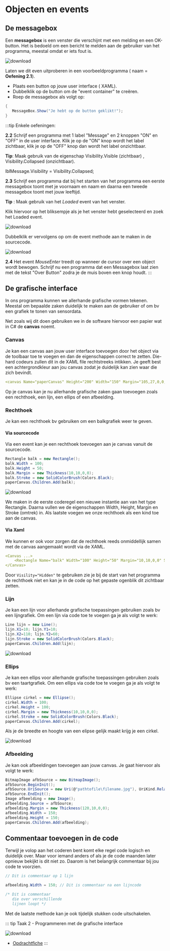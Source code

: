 # Objecten en events

## De messagebox

Een **messagebox** is een venster die verschijnt met een melding en een OK-button. Het is bedoeld om een bericht te melden aan de gebruiker van het programma, meestal omdat er iets fout is.

![download](./images/afbeelding1.png)

Laten we dit even uitproberen in een voorbeeldprogramma ( naam = **Oefening 2.1**).
* Plaats een button op jouw user interface ( XAML).
* Dubbelklik op de button om de "event container" te creëren.
* Roep de messagebox als volgt op:

 ```csharp
 {
    MessageBox.Show("Je hebt op de button geklikt!");
 }
 ```

:::tip Enkele oefeningen:

**2.2** Schrijf een programma met 1 label "Message" en 2 knoppen "ON" en "OFF" in de user interface.
Klik je op de "ON" knop wordt het label zichtbaar, klik je op de "OFF" knop dan wordt het label onzichtbaar.

**Tip**: Maak gebruik van de eigenschap Visibility.Visible (zichtbaar) , Visibility.Collapsed (onzichtbaar).

lblMessage.Visibility = Visibility.Collapsed;

**2.3** Schrijf een programma dat bij het starten van het programma een eerste messagebox toont met je voornaam en naam en daarna een tweede messagebox toont met jouw leeftijd.

**Tip** : Maak gebruik van het *Loaded* event van het venster.

Klik hiervoor op het bliksempje als je het venster hebt geselecteerd en zoek het Loaded event.

![download](./images/afbeelding2.png)

Dubbelklik er vervolgens op om de event methode aan te maken in de sourcecode.

![download](./images/afbeelding3.png)

**2.4** Het event *MouseEnter* treedt op wanneer de cursor over een object wordt bewogen. Schrijf nu een programma dat een Messagebox laat zien met de tekst "Over Button" zodra je de muis boven een knop houdt.
:::

## De grafische interface

In ons programma kunnen we allerhande grafische vormen tekenen. Meestal om bepaalde zaken duidelijk te maken aan de gebruiker of om bv een grafiek te tonen van sensordata.

Net zoals wij dit doen gebruiken we in de software hiervoor een papier wat in C# de **canvas** noemt.

### Canvas

Je kan een canvas aan jouw user interface toevoegen door het object via de toolbaar toe te voegen en dan de eigenschappen correct te zetten. Die-hard codeurs zullen dit in de XAML file rechtstreeks intikken. Je geeft best een achtergrondkleur aan jou canvas zodat je duidelijk kan zien waar die zich bevindt.

```yaml
<canvas Name="paperCanvas" Height="200" Width="150" Margin="105,27,0,0," VerticalAlignment="Top" HorizontalAlignment="Left" Background="LightGray"/>
```
Op je canvas kan je nu allerhande grafische zaken gaan toevoegen zoals een rechthoek, een lijn, een ellips of een afbeelding.

### Rechthoek

Je kan een rechthoek bv gebruiken om een balkgrafiek weer te geven.

#### Via sourcecode

Via een event kan je een rechthoek toevoegen aan je canvas vanuit de sourcecode.

```csharp
Rectangle balk = new Rectangle();
balk.Width = 100;
balk.Height = 50;
balk.Margin = new Thickness(10,10,0,0);
balk.Stroke = new SolidColorBrush(Colors.Black);
paperCanvas.Children.Add(balk);
```
![download](./images/afbeelding4.png)

We maken in de eerste coderegel een nieuwe instantie aan van het type Rectangle. Daarna vullen we de eigenschappen Width, Height, Margin en Stroke (omtrek) in. Als laatste voegen we onze rechthoek als een kind toe aan de canvas.

#### Via Xaml

We kunnen er ook voor zorgen dat de rechthoek reeds onmiddellijk samen met de canvas aangemaakt wordt via de XAML.

```yaml
<Canvas ...>
    <Rectangle Name="balk" Width="100" Height="50" Margin="10,10,0,0" Stroke="Black" Visiblity="Hidden"/>
</Canvas>
```
Door `Visility="Hidden"` te gebruiken zie je bij de start van het programma de rechthoek niet en kan je in de code op het gepaste ogenblik dit zichtbaar zetten.

### Lijn

Je kan een lijn voor allerhande grafische toepassingen gebruiken zoals bv een lijngrafiek.
Om een lijn via code toe te voegen ga je als volgt te werk:

```csharp
Line lijn = new Line();
lijn.X1=10; lijn.Y1=10;
lijn.X2=110; lijn.Y2=60;
lijn.Stroke = new SolidColorBrush(Colors.Black);
paperCanvas.Children.Add(lijn);
```

![download](./images/afbeelding5.png)

### Ellips

Je kan een ellips voor allerhande grafische toepassingen gebruiken zoals bv een taartgrafiek.
Om een ellips via code toe te voegen ga je als volgt te werk:

```csharp
Ellipse cirkel = new Ellipse();
cirkel.Width = 100;
cirkel.Height = 100;
cirkel.Margin = new Thickness(10,10,0,0);
cirkel.Stroke = new SolidColorBrush(Colors.Black);
paperCanvas.Children.Add(cirkel);
```

Als je de breedte en hoogte van een elipse gelijk maakt krijg je een cirkel.

![download](./images/afbeelding6.png)

### Afbeelding

Je kan ook afbeeldingen toevoegen aan jouw canvas. Je gaat hiervoor als volgt te werk:

```csharp
BitmapImage afbSource = new BitmapImage();
afbSource.BeginInit();
afbSource.UriSource = new Uri(@"pathtofile\filename.jpg"), UriKind.RelativeOrAbsolute);
afbSource.EndInit();
Image afbeelding = new Image();
afbeelding.Source = afbSource;
afbeelding.Margin = new Thickness(120,10,0,0);
afbeelding.Width = 150;
afbeelding.Height = 150;
paperCanvas.Children.Add(afbeelding);
```

## Commentaar toevoegen in de code

Terwijl je volop aan het coderen bent komt elke regel code logisch en duidelijk over. Maar voor iemand anders of als je de code maanden later opnieuw bekijkt is dit niet zo.
Daarom is het belangrijk commentaar bij jou code te voorzien.

```csharp
// Dit is commentaar op 1 lijn 

afbeelding.Width = 150; // Dit is commentaar na een lijncode

/* Dit is commentaar
   die over verschillende
   lijnen loopt */
```
Met de laatste methode kan je ook tijdelijk stukken code uitschakelen.

::: tip Taak 2 - Programmeren met de grafische interface

![download](./images/assignment.png)

* [Opdrachtfiche](assignment.html)
:::

